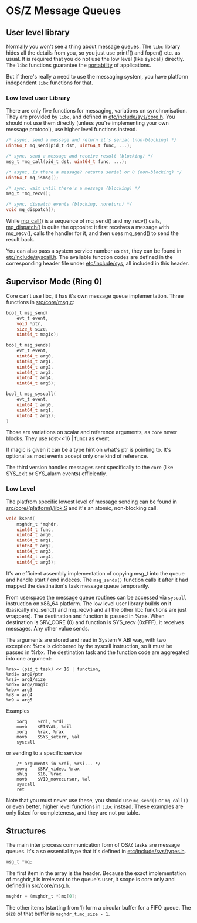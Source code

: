 OS/Z Message Queues
===================

User level library
------------------

Normally you won't see a thing about message queues. The `libc` library hides all the details from you, so you just
use printf() and fopen() etc. as usual. It is required that you do not use the low level (like syscall) directly.
The `libc` functions guarantee the [portability](https://github.com/bztsrc/osz/blob/master/docs/porting.md) of applications.

But if there's really a need to use the messaging system, you have platform independent `libc` functions for that.

### Low level user Library

There are only five functions for messaging, variations on synchronisation. They are provided by `libc`, and defined in [etc/include/sys/core.h](https://github.com/bztsrc/osz/blob/master/etc/include/sys/core.h).
You should not use them directly (unless you're implementing your own message protocol), use higher level functions instead.

```c
/* async, send a message and return it's serial (non-blocking) */
uint64_t mq_send(pid_t dst, uint64_t func, ...);

/* sync, send a message and receive result (blocking) */
msg_t *mq_call(pid_t dst, uint64_t func, ...);

/* async, is there a message? returns serial or 0 (non-blocking) */
uint64_t mq_ismsg();

/* sync, wait until there's a message (blocking) */
msg_t *mq_recv();

/* sync, dispatch events (blocking, noreturn) */
void mq_dispatch();
```
While [mq_call()](https://github.com/bztsrc/osz/blob/master/src/lib/libc/x86_64/syscall.S) is a sequence of mq_send() and my_recv() calls, [mq_dispatch()](https://github.com/bztsrc/osz/blob/master/src/lib/libc/dispatch.c) is quite the opposite: it first
receives a message with mq_recv(), calls the handler for it, and then uses mq_send() to send the result back.

You can also pass a system service number as `dst`, they can be found in [etc/include/syscall.h](https://github.com/bztsrc/osz/blob/master/etc/include/syscall.h). The available function codes
are defined in the corresponding header file under [etc/include/sys](https://github.com/bztsrc/osz/blob/master/etc/include/sys), all included in this header.

Supervisor Mode (Ring 0)
------------------------

Core can't use libc, it has it's own message queue implementation. Three functions in [src/core/msg.c](https://github.com/bztsrc/osz/blob/master/src/core/msg.c):

```c
bool_t msg_send(
    evt_t event,
    void *ptr,
    size_t size,
    uint64_t magic);

bool_t msg_sends(
    evt_t event,
    uint64_t arg0,
    uint64_t arg1,
    uint64_t arg2,
    uint64_t arg3,
    uint64_t arg4,
    uint64_t arg5);

bool_t msg_syscall(
    evt_t event,
    uint64_t arg0,
    uint64_t arg1,
    uint64_t arg2);
)
```

Those are variations on scalar and reference arguments, as `core` never blocks. They use (dst<<16 | func) as event.

If magic is given it can be a type hint on what's ptr is pointing to. It's optional as most events accept
only one kind of reference.

The third version handles messages sent specifically to the `core` (like SYS_exit or SYS_alarm events) efficiently.

### Low Level

The platfrom specific lowest level of message sending can be found in [src/core/(platform)/libk.S](https://github.com/bztsrc/osz/blob/master/src/core/x86_64/libk.S) and it's an atomic, non-blocking call.

```c
void ksend(
    msghdr_t *mqhdr,
    uint64_t func,
    uint64_t arg0,
    uint64_t arg1,
    uint64_t arg2,
    uint64_t arg3,
    uint64_t arg4,
    uint64_t arg5);
```

It's an efficient assembly implementation of copying msg_t into the queue and handle start / end indeces. The `msg_sends()`
function calls it after it had mapped the destination's task message queue temporarily.

From userspace the message queue routines can be accessed via `syscall` instruction on x86_64 platform. The low level user library
builds on it (basically mq_send() and mq_recv() and all the other libc functions are just wrappers).
The destination and function is passed in %rax. When destination is SRV_CORE (0) and function is SYS_recv (0xFFF), it receives
messages. Any other value sends.

The arguments are stored and read in System V ABI way, with two exception: %rcx is clobbered by the syscall instruction, so
it must be passed in %rbx. The destination task and the function code are aggregated into one argument:

```
%rax= (pid_t task) << 16 | function,
%rdi= arg0/ptr
%rsi= arg1/size
%rdx= arg2/magic
%rbx= arg3
%r8 = arg4
%r9 = arg5
```

Examples
```
    xorq    %rdi, %rdi
    movb    $EINVAL, %dil
    xorq    %rax, %rax
    movb    $SYS_seterr, %al
    syscall
```
or sending to a specific service
```
    /* arguments in %rdi, %rsi... */
    movq    $SRV_video, %rax
    shlq    $16, %rax
    movb    $VID_movecursor, %al
    syscall
    ret
```
Note that you must never use these, you should use `mq_send()` or `mq_call()` or even better, higher level functions in `libc` instead.
These examples are only listed for completeness, and they are not portable.

Structures
----------

The main inter process communication form of OS/Z tasks are message queues.
It's a so essential type that it's defined in [etc/include/sys/types.h](https://github.com/bztsrc/osz/blob/master/etc/include/sys/types.h#L117).

```c
msg_t *mq;
```

The first item in the array is the header. Because the exact implementation of msghdr_t is irrelevant to the queue's user, it scope is core only and defined
in [src/core/msg.h](https://github.com/bztsrc/osz/blob/master/src/core/msg.h).

```c
msghdr = (msghdr_t *)mq[0];
```

The other items (starting from 1) form a circular buffer for a FIFO queue. The size of that buffer is `msghdr_t.mq_size - 1`.

